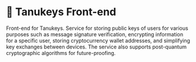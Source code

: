 # 🐻 Tanukeys Front-end

Front-end for Tanukeys. Service for storing public keys of users for various purposes such as message signature verification, encrypting information for a specific user, storing cryptocurrency wallet addresses, and simplifying key exchanges between devices. The service also supports post-quantum cryptographic algorithms for future-proofing. 

